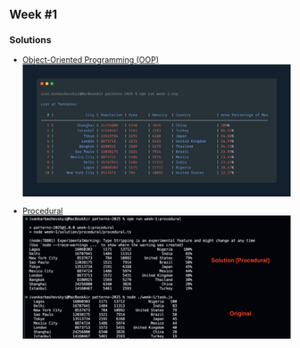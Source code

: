 ## Week #1

### Solutions

- [Object-Oriented Programming (OOP)](week-1/solution/oop/README.md)
![Screenshot of result](.assets/screenshots/week-1-oop.png)

- [Procedural](week-1/solution/procedural/README.md)
![Screenshot of result](.assets/screenshots/week-1-procedural.png)